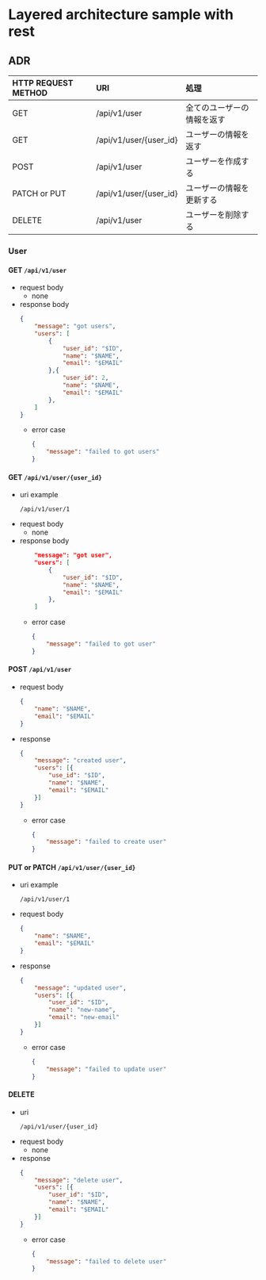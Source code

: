 # Layered architecture sample with rest


## ADR
| HTTP REQUEST METHOD | URI | 処理 |
| :--- | :--- | :--- |
| GET | /api/v1/user | 全てのユーザーの情報を返す |
| GET | /api/v1/user/{user_id} | ユーザーの情報を返す |
| POST| /api/v1/user | ユーザーを作成する |
| PATCH or PUT| /api/v1/user/{user_id} | ユーザーの情報を更新する |
| DELETE| /api/v1/user | ユーザーを削除する |

### User

#### GET `/api/v1/user`
* request body
    * none
* response body
    ```json
    {
        "message": "got users",
        "users": [
            {
                "user_id": "$ID",
                "name": "$NAME",
                "email": "$EMAIL"
            },{
                "user_id": 2,
                "name": "$NAME",
                "email": "$EMAIL"
            },
        ]
    }
    ```
    * error case
        ```json
        {
            "message": "failed to got users"
        }
        ```


#### GET `/api/v1/user/{user_id}`
* uri example
    ```
    /api/v1/user/1
    ```
* request body
    * none
* response body
    ```json
        "message": "got user",
        "users": [
            {
                "user_id": "$ID",
                "name": "$NAME",
                "email": "$EMAIL"
            },
        ]
    ```
    * error case
        ```json
        {
            "message": "failed to got user"
        }
        ```


#### POST `/api/v1/user`

* request body
    ```json
    {
        "name": "$NAME",
        "email": "$EMAIL"
    }
    ```
* response
    ```json
    {
        "message": "created user",
        "users": [{
            "use_id": "$ID",
            "name": "$NAME",
            "email": "$EMAIL"
        }]
    }
    ```
    * error case
        ```json
        {
            "message": "failed to create user"
        }
        ```


#### PUT or PATCH `/api/v1/user/{user_id}`
* uri example
    ```
    /api/v1/user/1
    ```
* request body
    ```json
    {
        "name": "$NAME",
        "email": "$EMAIL"
    }
    ```
* response
    ```json
    {
        "message": "updated user",
        "users": [{
            "user_id": "$ID",
            "name": "new-name",
            "email": "new-email"
        }]
    }
    ```
    * error case
        ```json
        {
            "message": "failed to update user"
        }
        ```

#### DELETE
* uri
    ```
    /api/v1/user/{user_id}
    ```
* request body
    * none
* response
    ```json
    {
        "message": "delete user",
        "users": [{
            "user_id": "$ID",
            "name": "$NAME",
            "email": "$EMAIL"
        }]
    }
    ```
    * error case
        ```json
        {
            "message": "failed to delete user"
        }
        ```





